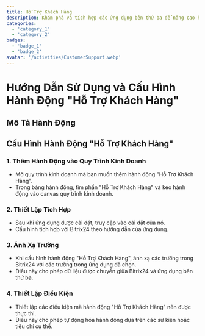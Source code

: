 ```yaml
---
title: Hỗ Trợ Khách Hàng
description: Khám phá và tích hợp các ứng dụng bên thứ ba để nâng cao hoạt động kinh doanh của bạn.
categories: 
  - 'category_1'
  - 'category_2'
badges: 
  - 'badge_1'
  - 'badge_2'
avatar: '/activities/CustomerSupport.webp'
---
```

# Hướng Dẫn Sử Dụng và Cấu Hình Hành Động "Hỗ Trợ Khách Hàng"

## Mô Tả Hành Động

## **Cấu Hình Hành Động "Hỗ Trợ Khách Hàng"**

### 1. Thêm Hành Động vào Quy Trình Kinh Doanh
- Mở quy trình kinh doanh mà bạn muốn thêm hành động "Hỗ Trợ Khách Hàng".
- Trong bảng hành động, tìm phần "Hỗ Trợ Khách Hàng" và kéo hành động vào canvas quy trình kinh doanh.

### 2. Thiết Lập Tích Hợp
- Sau khi ứng dụng được cài đặt, truy cập vào cài đặt của nó.
- Cấu hình tích hợp với Bitrix24 theo hướng dẫn của ứng dụng.

### 3. Ánh Xạ Trường
- Khi cấu hình hành động "Hỗ Trợ Khách Hàng", ánh xạ các trường trong Bitrix24 với các trường trong ứng dụng đã chọn.
- Điều này cho phép dữ liệu được chuyển giữa Bitrix24 và ứng dụng bên thứ ba.

### 4. Thiết Lập Điều Kiện
- Thiết lập các điều kiện mà hành động "Hỗ Trợ Khách Hàng" nên được thực thi.
- Điều này cho phép tự động hóa hành động dựa trên các sự kiện hoặc tiêu chí cụ thể.